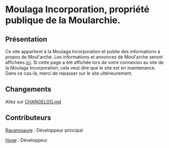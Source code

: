 # Moulaga Incorporation, propriété publique de la Moularchie.
## Présentation
Ce site appartient à la Moulaga Incorporation et publie des informations à propos de Moul'arche.
Les informations et annonces de Moul'arche seront affichées [ici](https://moulaga-inc.github.io/moulaga/). Si cette page a été affichée lors de votre connexion au site de la Moulaga Incorporation, cela veut dire que le site est en maintenance. Dans ce cas-là, merci de repasser sur le site ultérieurement.
## Changements
Allez sur [CHANGELOG.md](CHANGELOG.md)
## Contributeurs
[Rayanosaure](https://github.com/Rayanosaure) : Développeur principal

[Huge](https://github.com/huge49100) : Développeur
